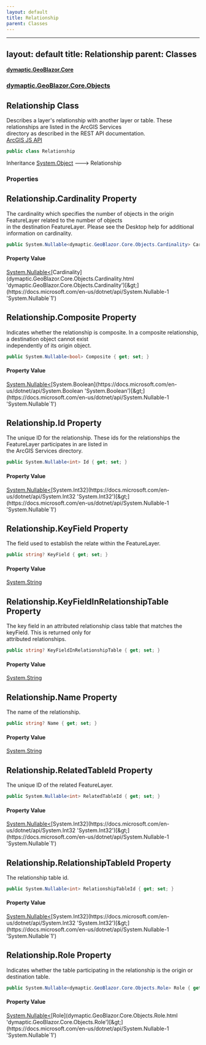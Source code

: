```yaml
---
layout: default
title: Relationship
parent: Classes
---
```

---
layout: default
title: Relationship
parent: Classes
---
#### [dymaptic.GeoBlazor.Core](index.html 'index')
### [dymaptic.GeoBlazor.Core.Objects](index.html#dymaptic.GeoBlazor.Core.Objects 'dymaptic.GeoBlazor.Core.Objects')

## Relationship Class

Describes a layer's relationship with another layer or table. These relationships are listed in the ArcGIS Services  
directory as described in the REST API documentation.  
<a target="_blank" href="https://developers.arcgis.com/javascript/latest/api-reference/esri-layers-support-Relationship.html">ArcGIS JS API</a>

```csharp
public class Relationship
```

Inheritance [System.Object](https://docs.microsoft.com/en-us/dotnet/api/System.Object 'System.Object') &#129106; Relationship
### Properties

<a name='dymaptic.GeoBlazor.Core.Objects.Relationship.Cardinality'></a>

## Relationship.Cardinality Property

The cardinality which specifies the number of objects in the origin FeatureLayer related to the number of objects  
in the destination FeatureLayer. Please see the Desktop help for additional information on cardinality.

```csharp
public System.Nullable<dymaptic.GeoBlazor.Core.Objects.Cardinality> Cardinality { get; set; }
```

#### Property Value
[System.Nullable&lt;](https://docs.microsoft.com/en-us/dotnet/api/System.Nullable-1 'System.Nullable`1')[Cardinality](dymaptic.GeoBlazor.Core.Objects.Cardinality.html 'dymaptic.GeoBlazor.Core.Objects.Cardinality')[&gt;](https://docs.microsoft.com/en-us/dotnet/api/System.Nullable-1 'System.Nullable`1')

<a name='dymaptic.GeoBlazor.Core.Objects.Relationship.Composite'></a>

## Relationship.Composite Property

Indicates whether the relationship is composite. In a composite relationship, a destination object cannot exist  
independently of its origin object.

```csharp
public System.Nullable<bool> Composite { get; set; }
```

#### Property Value
[System.Nullable&lt;](https://docs.microsoft.com/en-us/dotnet/api/System.Nullable-1 'System.Nullable`1')[System.Boolean](https://docs.microsoft.com/en-us/dotnet/api/System.Boolean 'System.Boolean')[&gt;](https://docs.microsoft.com/en-us/dotnet/api/System.Nullable-1 'System.Nullable`1')

<a name='dymaptic.GeoBlazor.Core.Objects.Relationship.Id'></a>

## Relationship.Id Property

The unique ID for the relationship. These ids for the relationships the FeatureLayer participates in are listed in  
the ArcGIS Services directory.

```csharp
public System.Nullable<int> Id { get; set; }
```

#### Property Value
[System.Nullable&lt;](https://docs.microsoft.com/en-us/dotnet/api/System.Nullable-1 'System.Nullable`1')[System.Int32](https://docs.microsoft.com/en-us/dotnet/api/System.Int32 'System.Int32')[&gt;](https://docs.microsoft.com/en-us/dotnet/api/System.Nullable-1 'System.Nullable`1')

<a name='dymaptic.GeoBlazor.Core.Objects.Relationship.KeyField'></a>

## Relationship.KeyField Property

The field used to establish the relate within the FeatureLayer.

```csharp
public string? KeyField { get; set; }
```

#### Property Value
[System.String](https://docs.microsoft.com/en-us/dotnet/api/System.String 'System.String')

<a name='dymaptic.GeoBlazor.Core.Objects.Relationship.KeyFieldInRelationshipTable'></a>

## Relationship.KeyFieldInRelationshipTable Property

The key field in an attributed relationship class table that matches the keyField. This is returned only for  
attributed relationships.

```csharp
public string? KeyFieldInRelationshipTable { get; set; }
```

#### Property Value
[System.String](https://docs.microsoft.com/en-us/dotnet/api/System.String 'System.String')

<a name='dymaptic.GeoBlazor.Core.Objects.Relationship.Name'></a>

## Relationship.Name Property

The name of the relationship.

```csharp
public string? Name { get; set; }
```

#### Property Value
[System.String](https://docs.microsoft.com/en-us/dotnet/api/System.String 'System.String')

<a name='dymaptic.GeoBlazor.Core.Objects.Relationship.RelatedTableId'></a>

## Relationship.RelatedTableId Property

The unique ID of the related FeatureLayer.

```csharp
public System.Nullable<int> RelatedTableId { get; set; }
```

#### Property Value
[System.Nullable&lt;](https://docs.microsoft.com/en-us/dotnet/api/System.Nullable-1 'System.Nullable`1')[System.Int32](https://docs.microsoft.com/en-us/dotnet/api/System.Int32 'System.Int32')[&gt;](https://docs.microsoft.com/en-us/dotnet/api/System.Nullable-1 'System.Nullable`1')

<a name='dymaptic.GeoBlazor.Core.Objects.Relationship.RelationshipTableId'></a>

## Relationship.RelationshipTableId Property

The relationship table id.

```csharp
public System.Nullable<int> RelationshipTableId { get; set; }
```

#### Property Value
[System.Nullable&lt;](https://docs.microsoft.com/en-us/dotnet/api/System.Nullable-1 'System.Nullable`1')[System.Int32](https://docs.microsoft.com/en-us/dotnet/api/System.Int32 'System.Int32')[&gt;](https://docs.microsoft.com/en-us/dotnet/api/System.Nullable-1 'System.Nullable`1')

<a name='dymaptic.GeoBlazor.Core.Objects.Relationship.Role'></a>

## Relationship.Role Property

Indicates whether the table participating in the relationship is the origin or destination table.

```csharp
public System.Nullable<dymaptic.GeoBlazor.Core.Objects.Role> Role { get; set; }
```

#### Property Value
[System.Nullable&lt;](https://docs.microsoft.com/en-us/dotnet/api/System.Nullable-1 'System.Nullable`1')[Role](dymaptic.GeoBlazor.Core.Objects.Role.html 'dymaptic.GeoBlazor.Core.Objects.Role')[&gt;](https://docs.microsoft.com/en-us/dotnet/api/System.Nullable-1 'System.Nullable`1')

